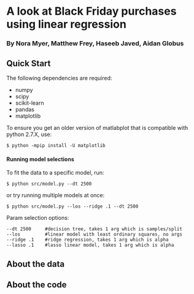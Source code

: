 # A look at Black Friday purchases using linear regression
### By Nora Myer, Matthew Frey, Haseeb Javed, Aidan Globus

## Quick Start
The following dependencies are required:
- numpy
- scipy
- scikit-learn
- pandas
- matplotlib

To ensure you get an older version of matlabplot that is compatible with python 2.7.X, use:
```
$ python -mpip install -U matplotlib
```

#### Running model selections
To fit the data to a specific model, run:
```
$ python src/model.py --dt 2500
```
or try running multiple models at once:

```
$ python src/model.py --los --ridge .1 --dt 2500
```

Param selection options:
```
--dt 2500     #decision tree, takes 1 arg which is samples/split
--los         #linear model with least ordinary squares, no args
--ridge .1    #ridge regression, takes 1 arg which is alpha
--lasso .1    #lasso linear model, takes 1 arg which is alpha
```

## About the data

## About the code
